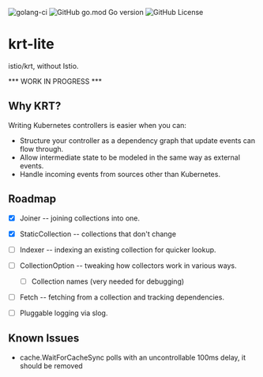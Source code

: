 ![golang-ci](https://github.com/kalexmills/krt-lite/actions/workflows/golang-ci.yml/badge.svg?branch=main)
![GitHub go.mod Go version](https://img.shields.io/github/go-mod/go-version/kalexmills/krt-lite)
![GitHub License](https://img.shields.io/github/license/kalexmills/krt-lite)


# krt-lite

istio/krt, without Istio.

*** WORK IN PROGRESS ***

## Why KRT?

Writing Kubernetes controllers is easier when you can:
- Structure your controller as a dependency graph that update events can flow through.
- Allow intermediate state to be modeled in the same way as external events.
- Handle incoming events from sources other than Kubernetes.

## Roadmap
- [X] Joiner -- joining collections into one.
- [X] StaticCollection -- collections that don't change
- [ ] Indexer -- indexing an existing collection for quicker lookup.
- [ ] CollectionOption -- tweaking how collectors work in various ways.
  - [ ] Collection names (very needed for debugging)
- [ ] Fetch -- fetching from a collection and tracking dependencies.

- [ ] Pluggable logging via slog.

## Known Issues
- cache.WaitForCacheSync polls with an uncontrollable 100ms delay, it should be removed
